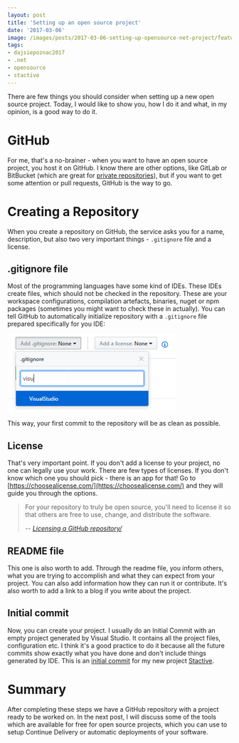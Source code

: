 ```yaml
---
layout: post
title: 'Setting up an open source project'
date: '2017-03-06'
image: /images/posts/2017-03-06-setting-up-opensource-net-project/featured.jpg
tags:
- dajsiepoznac2017
- .net
- opensource
- stactive
---
```

There are few things you should consider when setting up a new open source project. Today, I would like to show you, how I do it and what, in my opinion, is a good way to do it. 

# GitHub
For me, that's a no-brainer - when you want to have an open source project, you host it on GitHub. I know there are other options, like GitLab or BitBucket (which are great for [private repositories](/2017/02/16/choosing-git-hosting/)), but if you want to get some attention or pull requests, GitHub is the way to go. 

# Creating a Repository 
When you create a repository on GitHub, the service asks you for a name, description, but also two very important things - `.gitignore` file and a license. 

## .gitignore file
Most of the programming languages have some kind of IDEs. These IDEs create files, which should not be checked in the repository. These are your workspace configurations, compilation artefacts, binaries, nuget or npm packages (sometimes you might want to check these in actually). You can tell GitHub to automatically initialize repository with a `.gitignore` file prepared specifically for you IDE: 

![.gitignore](/images/posts/2017-03-06-setting-up-opensource-net-project/gitignore.png)

This way, your first commit to the repository will be as clean as possible.  

## License
That's very important point. If you don't add a license to your project, no one can legally use your work. There are few types of licenses. If you don't know which one you should pick - there is an app for that! Go to [https://choosealicense.com/](https://choosealicense.com/) and they will guide you through the options. 

> For your repository to truly be open source, you'll need to license it so that others are free to use, change, and distribute the software.
>
> -- <cite>[Licensing a GitHub repository/](https://help.github.com/articles/licensing-a-repository/)</cite>

## README file
This one is also worth to add. Through the readme file, you inform others, what you are trying to accomplish and what they can expect from your project. You can also add information how they can run it or contribute. It's also worth to add a link to a blog if you write about the project. 

## Initial commit
Now, you can create your project. I usually do an Initial Commit with an empty project generated by Visual Studio. It contains all the project files, configuration etc. I think it's a good practice to do it because all the future commits show exactly what you have done and don't include things generated by IDE. This is an [initial commit](https://github.com/mdymel/stactive/commit/2dd7ff1e5a7b0ffa445f1a8f9aae8598c49b7389) for my new project [Stactive](https://github.com/mdymel/stactive).

# Summary
After completing these steps we have a GitHub repository with a project ready to be worked on. In the next post, I will discuss some of the tools which are available for free for open source projects, which you can use to setup Continue Delivery or automatic deployments of your software. 